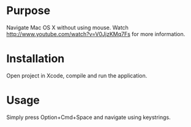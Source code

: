 Purpose
========
Navigate Mac OS X without using mouse. Watch http://www.youtube.com/watch?v=V0JjzKMq7Fs for more information.

Installation
============
Open project in Xcode, compile and run the application.

Usage
======
Simply press Option+Cmd+Space and navigate using keystrings.

